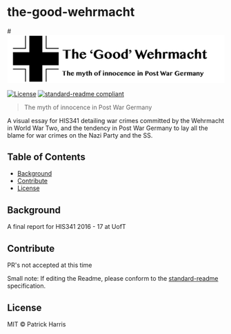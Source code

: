 # the-good-wehrmacht


#![banner](/img/banner.png)



[![License](https://img.shields.io/badge/license-MIT-blue.svg?style=flat-square)](https://github.com/patrickleweryharris/photorenamer/blob/master/LICENSE.txt) [![standard-readme compliant](https://img.shields.io/badge/standard--readme-OK-green.svg?style=flat-square)](https://github.com/RichardLitt/standard-readme)

> The myth of innocence in Post War Germany

A visual essay for HIS341 detailing war crimes committed by the Wehrmacht in World War Two, and the tendency in Post War Germany to lay all the blame for war crimes on the Nazi Party and the SS.

## Table of Contents

- [Background](#background)
- [Contribute](#contribute)
- [License](#license)

## Background

A final report for HIS341 2016 - 17 at UofT

## Contribute

PR's not accepted at this time

Small note: If editing the Readme, please conform to the [standard-readme](https://github.com/RichardLitt/standard-readme) specification.

## License

MIT © Patrick Harris
